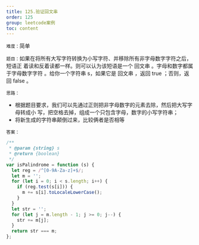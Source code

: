 ```yaml
---
title: 125.验证回文串
order: 125
group: leetcode案例
toc: content
---
```


`难度：`简单

`题目：`如果在将所有大写字符转换为小写字符、并移除所有非字母数字字符之后，短语正
着读和反着读都一样。则可以认为该短语是一个 回文串 。字母和数字都属于字母数字字符
。给你一个字符串 s，如果它是 回文串 ，返回 true ；否则，返回 false 。

`思路：`

- 根据题目要求，我们可以先通过正则把非字母数字的元素去除，然后把大写字母转成小
  写，把空格去掉，组成一个只包含字母，数字的小写字符串；
- 将新生成的字符串颠倒过来，比较俩者是否相等

`答案：`

```js
/**
 * @param {string} s
 * @return {boolean}
 */
var isPalindrome = function (s) {
  let reg = /^[0-9A-Za-z]+$/;
  let m = '';
  for (let i = 0; i < s.length; i++) {
    if (reg.test(s[i])) {
      m += s[i].toLocaleLowerCase();
    }
  }
  let str = '';
  for (let j = m.length - 1; j >= 0; j--) {
    str += m[j];
  }
  return str === m;
};
```
